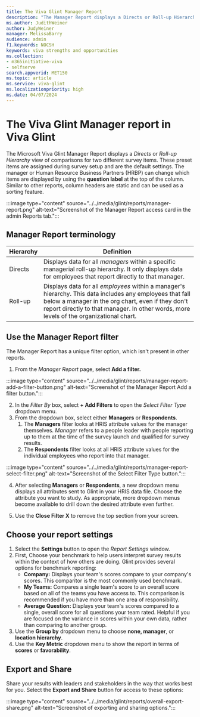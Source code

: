 ```yaml
---
title: The Viva Glint Manager Report
description: "The Manager Report displays a Directs or Roll-up Hierarchy view for two preselected survey items within a specific hierarchy."
ms.author: JudithWeiner
author: JudyWeiner
manager: MelissaBarry
audience: admin
f1.keywords: NOCSH
keywords: viva strengths and opportunities
ms.collection:  
- m365initiative-viva
- selfserve 
search.appverid: MET150 
ms.topic: article
ms.service: viva-glint
ms.localizationpriority: high
ms.date: 04/07/2024
---
```


# The Viva Glint Manager report in Viva Glint

The Microsoft Viva Glint Manager Report displays a *Directs* or *Roll-up Hierarchy* view of comparisons for two different survey items. These preset items are assigned during survey setup and are the default settings. The manager or Human Resource Business Partners (HRBP) can change which items are displayed by using the **question label** at the top of the column. Similar to other reports, column headers are static and can be used as a sorting feature. 

:::image type="content" source="../../media/glint/reports/manager-report.png" alt-text="Screenshot of the Manager Report access card in the admin Reports tab.":::

## Manager Report terminology

|Hierarchy|Definition|
|---------|---------|
|Directs|Displays data for all *managers* within a specific managerial roll-up hierarchy. It only displays data for employees that report directly to that manager.|  
|Roll-up|Displays data for all *employees* within a manager's hierarchy. This data includes any employees that fall below a manager in the org chart, even if they don't report directly to that manager. In other words, more levels of the organizational chart. |

## Use the Manager Report filter 

The Manager Report has a unique filter option, which isn't present in other reports. 

1. From the *Manager Report* page, select **Add a filter.**

:::image type="content" source="../../media/glint/reports/manager-report-add-a-filter-button.png" alt-text="Screenshot of the Manager Report Add a filter button.":::

2. In the *Filter By* box, select **+ Add Filters** to open the *Select Filter Type* dropdown menu.
3. From the dropdown box, select either **Managers** or **Respondents**. 
   1. The **Managers** filter looks at HRIS attribute values for the manager themselves. *Manager* refers to a 
    people leader with people reporting up to them at the time of the survey launch and qualified for survey 
    results.
   1. The **Respondents** filter looks at all HRIS attribute values for the individual employees who report into that manager.
  
:::image type="content" source="../../media/glint/reports/manager-report-select-filter.png" alt-text="Screenshot of the Select Filter Type button.":::

4. After selecting **Managers** or **Respondents**, a new dropdown menu displays all attributes sent to Glint in your HRIS data file. Choose the attribute you want to study. As appropriate, more dropdown menus become available to drill down the desired attribute even further.

5. Use the **Close Filter X** to remove the top section from your screen.

## Choose your report settings

1. Select the **Settings** button to open the *Report Settings* window.
2. First, Choose your benchmark to help users interpret survey results within the context of how others are doing. Glint provides several options for benchmark reporting:
   - **Company:** Displays your team's scores compare to your company's scores. This comparitor is the most commonly used benchmark.
   - **My Teams:** Compares a single team's score to an overall score based on all of the teams you have access to. This comparison is recommended if you have more than one area of responsibility.
   - **Average Question:** Displays your team's scores compared to a single, overall score for all questions your team rated. Helpful if you are focused on the variance in scores within your own data, rather than comparing to another group.
3. Use the **Group by** dropdown menu to choose **none, manager**, or **location hierarchy**.
1. Use the **Key Metric** dropdown menu to show the report in terms of **scores** or **favorability**.

## Export and Share

Share your results with leaders and stakeholders in the way that works best for you. Select the **Export and Share** button for access to these options:

:::image type="content" source="../../media/glint/reports/overall-export-share.png" alt-text="Screenshot of exporting and sharing options.":::

   



